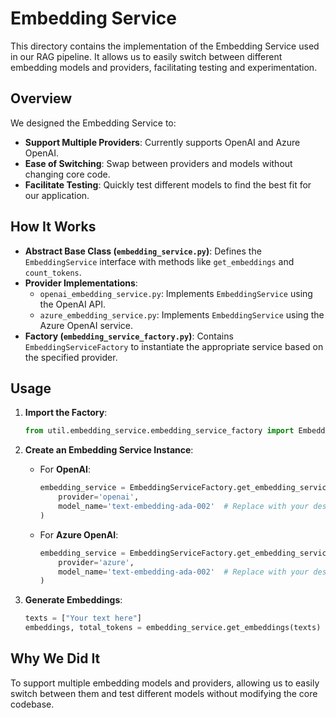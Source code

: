 # Embedding Service

This directory contains the implementation of the Embedding Service used in our RAG pipeline. It allows us to easily switch between different embedding models and providers, facilitating testing and experimentation.

## Overview

We designed the Embedding Service to:

- **Support Multiple Providers**: Currently supports OpenAI and Azure OpenAI.
- **Ease of Switching**: Swap between providers and models without changing core code.
- **Facilitate Testing**: Quickly test different models to find the best fit for our application.

## How It Works

- **Abstract Base Class (`embedding_service.py`)**: Defines the `EmbeddingService` interface with methods like `get_embeddings` and `count_tokens`.
- **Provider Implementations**:
  - `openai_embedding_service.py`: Implements `EmbeddingService` using the OpenAI API.
  - `azure_embedding_service.py`: Implements `EmbeddingService` using the Azure OpenAI service.
- **Factory (`embedding_service_factory.py`)**: Contains `EmbeddingServiceFactory` to instantiate the appropriate service based on the specified provider.

## Usage

1. **Import the Factory**:

   ```python
   from util.embedding_service.embedding_service_factory import EmbeddingServiceFactory
   ```

2. **Create an Embedding Service Instance**:

   - For **OpenAI**:

     ```python
     embedding_service = EmbeddingServiceFactory.get_embedding_service(
         provider='openai',
         model_name='text-embedding-ada-002'  # Replace with your desired model
     )
     ```

   - For **Azure OpenAI**:

     ```python
     embedding_service = EmbeddingServiceFactory.get_embedding_service(
         provider='azure',
         model_name='text-embedding-ada-002'  # Replace with your desired model
     )
     ```

3. **Generate Embeddings**:

   ```python
   texts = ["Your text here"]
   embeddings, total_tokens = embedding_service.get_embeddings(texts)
   ```

## Why We Did It

To support multiple embedding models and providers, allowing us to easily switch between them and test different models without modifying the core codebase.
